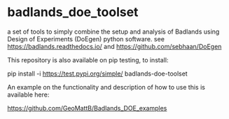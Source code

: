# badlands_doe_toolset
a set of tools to simply combine the setup and analysis of Badlands using Design of Experiments (DoEgen) python software.
see 
https://badlands.readthedocs.io/
and
https://github.com/sebhaan/DoEgen


This repository is also available on pip testing, to install:

pip install -i https://test.pypi.org/simple/ badlands-doe-toolset


An example on the functionality and description of how to use this is available here:

https://github.com/GeoMattB/Badlands_DOE_examples

